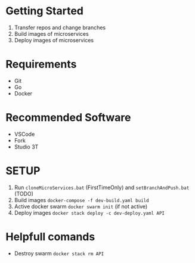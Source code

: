 # Getting Started

1. Transfer repos and change branches
2. Build images of microservices
3. Deploy images of microservices

# Requirements
- Git
- Go
- Docker
  
# Recommended Software
- VSCode
- Fork
- Studio 3T

# SETUP

1. Run `cloneMicroServices.bat` (FirstTimeOnly) and `setBranchAndPush.bat` (TODO)
2. Build images `docker-compose -f dev-build.yaml build`
3. Active docker swarm `docker swarm init` (if not active)
4. Deploy images  `docker stack deploy -c dev-deploy.yaml API`

# Helpfull comands

- Destroy swarm `docker stack rm API`